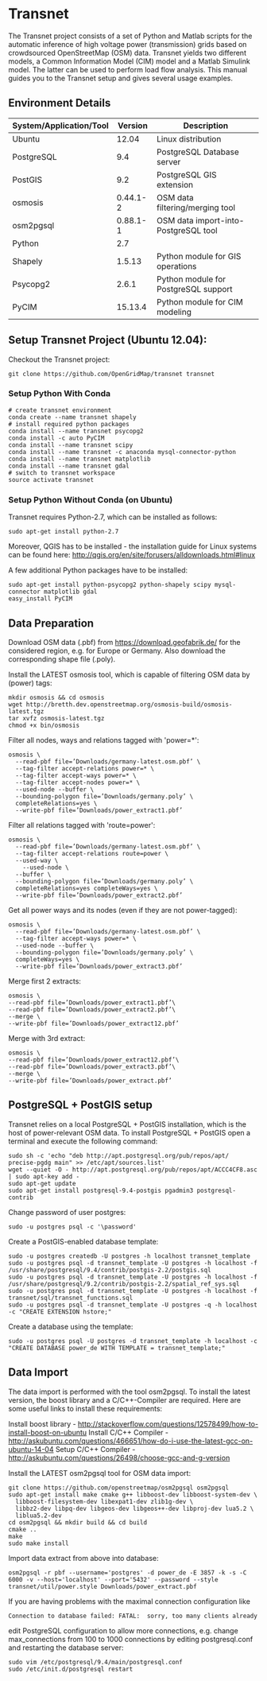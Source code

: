 # Transnet
The Transnet project consists of a set of Python and Matlab scripts for the automatic inference of high voltage power (transmission) grids based on crowdsourced OpenStreetMap (OSM) data. Transnet yields two different models, a Common Information Model (CIM) model and a Matlab Simulink model. The latter can be used to perform load flow analysis. This manual guides you to the Transnet setup and gives several usage examples.

## Environment Details
|System/Application/Tool|Version|Description|
|---|---|---|
|Ubuntu|12.04|Linux distribution|
|PostgreSQL|9.4|PostgreSQL Database server|
|PostGIS|9.2|PostgreSQL GIS extension|
|osmosis|0.44.1-2|OSM data filtering/merging tool|
|osm2pgsql|0.88.1-1|OSM data import-into-PostgreSQL tool|
|Python|2.7||
|Shapely|1.5.13|Python module for GIS operations|
|Psycopg2|2.6.1|Python module for PostgreSQL support|
|PyCIM|15.13.4|Python module for CIM modeling|

## Setup Transnet Project (Ubuntu 12.04):
Checkout the Transnet project:
```
git clone https://github.com/OpenGridMap/transnet transnet
```
### Setup Python With Conda
```
# create transnet environment
conda create --name transnet shapely
# install required python packages
conda install --name transnet psycopg2
conda install -c auto PyCIM
conda install --name transnet scipy
conda install --name transnet -c anaconda mysql-connector-python
conda install --name transnet matplotlib
conda install --name transnet gdal
# switch to transnet workspace
source activate transnet
```
### Setup Python Without Conda (on Ubuntu)
Transnet requires Python-2.7, which can be installed as follows:
```
sudo apt-get install python-2.7
```
Moreover, QGIS has to be installed - the installation guide for Linux systems can be found here:
http://qgis.org/en/site/forusers/alldownloads.html#linux

A few additional Python packages have to be installed:
```
sudo apt-get install python-psycopg2 python-shapely scipy mysql-connector matplotlib gdal
easy_install PyCIM
```

## Data Preparation
Download OSM data (.pbf) from https://download.geofabrik.de/ for the considered region, e.g. for Europe or Germany. Also download the corresponding shape file (.poly).

Install the LATEST osmosis tool, which is capable of filtering OSM data by (power) tags:
```
mkdir osmosis && cd osmosis
wget http://bretth.dev.openstreetmap.org/osmosis-build/osmosis-latest.tgz
tar xvfz osmosis-latest.tgz
chmod +x bin/osmosis
```
Filter all nodes, ways and relations tagged with 'power=*':
```
osmosis \
  --read-pbf file=’Downloads/germany-latest.osm.pbf’ \
  --tag-filter accept-relations power=* \
  --tag-filter accept-ways power=* \
  --tag-filter accept-nodes power=* \
  --used-node --buffer \
  --bounding-polygon file=’Downloads/germany.poly’ \
  completeRelations=yes \
  --write-pbf file=’Downloads/power_extract1.pbf’
```
Filter all relations tagged with 'route=power':
```
osmosis \
  --read-pbf file=’Downloads/germany-latest.osm.pbf’ \
  --tag-filter accept-relations route=power \
  --used-way \
	--used-node \
  --buffer \
  --bounding-polygon file=’Downloads/germany.poly’ \
  completeRelations=yes completeWays=yes \
  --write-pbf file=’Downloads/power_extract2.pbf’
```
Get all power ways and its nodes (even if they are not power-tagged):
```
osmosis \
  --read-pbf file=’Downloads/germany-latest.osm.pbf’ \
  --tag-filter accept-ways power=* \
  --used-node --buffer \
  --bounding-polygon file=’Downloads/germany.poly’ \
  completeWays=yes \
  --write-pbf file=’Downloads/power_extract3.pbf’
```
Merge first 2 extracts:
```
osmosis \
--read-pbf file=’Downloads/power_extract1.pbf’\
--read-pbf file=’Downloads/power_extract2.pbf’\
--merge \
--write-pbf file=’Downloads/power_extract12.pbf’
```
Merge with 3rd extract:
```
osmosis \
--read-pbf file=’Downloads/power_extract12.pbf’\
--read-pbf file=’Downloads/power_extract3.pbf’\
--merge \
--write-pbf file=’Downloads/power_extract.pbf’
```

## PostgreSQL + PostGIS setup
Transnet relies on a local PostgreSQL + PostGIS installation, which is the host of power-relevant OSM data.
To install PostgreSQL + PostGIS open a terminal and execute the following command:
```
sudo sh -c 'echo "deb http://apt.postgresql.org/pub/repos/apt/ precise-pgdg main" >> /etc/apt/sources.list'
wget --quiet -O - http://apt.postgresql.org/pub/repos/apt/ACCC4CF8.asc | sudo apt-key add -
sudo apt-get update
sudo apt-get install postgresql-9.4-postgis pgadmin3 postgresql-contrib
```
Change password of user postgres:
```
sudo -u postgres psql -c '\password'
```
Create a PostGIS-enabled database template:
```
sudo -u postgres createdb -U postgres -h localhost transnet_template
sudo -u postgres psql -d transnet_template -U postgres -h localhost -f /usr/share/postgresql/9.4/contrib/postgis-2.2/postgis.sql
sudo -u postgres psql -d transnet_template -U postgres -h localhost -f /usr/share/postgresql/9.2/contrib/postgis-2.2/spatial_ref_sys.sql
sudo -u postgres psql -d transnet_template -U postgres -h localhost -f transnet/sql/transnet_functions.sql
sudo -u postgres psql -d transnet_template -U postgres -q -h localhost -c "CREATE EXTENSION hstore;"
```
Create a database using the template:
```
sudo -u postgres psql -U postgres -d transnet_template -h localhost -c "CREATE DATABASE power_de WITH TEMPLATE = transnet_template;"
```
## Data Import
The data import is performed with the tool osm2pgsql. To install the latest version, the boost library and a C/C++-Compiler are required. Here are some useful links to install these requirements:

Install boost library - http://stackoverflow.com/questions/12578499/how-to-install-boost-on-ubuntu
Install C/C++ Compiler - http://askubuntu.com/questions/466651/how-do-i-use-the-latest-gcc-on-ubuntu-14-04
Setup C/C++ Compiler - http://askubuntu.com/questions/26498/choose-gcc-and-g-version

Install the LATEST osm2pgsql tool for OSM data import:
```
git clone https://github.com/openstreetmap/osm2pgsql osm2pgsql
sudo apt-get install make cmake g++ libboost-dev libboost-system-dev \
  libboost-filesystem-dev libexpat1-dev zlib1g-dev \
  libbz2-dev libpq-dev libgeos-dev libgeos++-dev libproj-dev lua5.2 \
  liblua5.2-dev
cd osm2pgsql && mkdir build && cd build
cmake ..
make
sudo make install
```
Import data extract from above into database:
```
osm2pgsql -r pbf --username='postgres' -d power_de -E 3857 -k -s -C 6000 -v --host='localhost' --port='5432' --password --style transnet/util/power.style Downloads/power_extract.pbf
```
If you are having problems with the maximal connection configuration like
```
Connection to database failed: FATAL:  sorry, too many clients already
```
edit PostgreSQL configuration to allow more connections, e.g. change max_connections from 100 to 1000 connections by editing postgresql.conf and restarting the database server:
```
sudo vim /etc/postgresql/9.4/main/postgresql.conf
sudo /etc/init.d/postgresql restart
```
